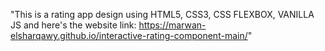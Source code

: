 "This is a rating app design using HTML5, CSS3, CSS FLEXBOX, VANILLA JS and here's the website link: https://marwan-elsharqawy.github.io/interactive-rating-component-main/" 
